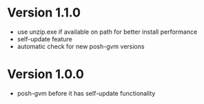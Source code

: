 
# Version 1.1.0
* use unzip.exe if available on path for better install performance
* self-update feature
* automatic check for new posh-gvm versions

# Version 1.0.0
* posh-gvm before it has self-update functionality